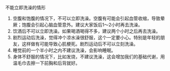 不能立即洗澡的情形

1. 空腹和饱腹的情况下，不可以立即洗澡。空腹有可能会引起血管收缩，导致晕厥；饱腹会引起心脑血管意外。建议大家饭后1～2小时再去洗澡。
2. 饮酒后不可以立即洗澡。如果喝酒喝得不多，建议两个小时之后再去洗澡。
3. 剧烈运动后洗澡，觉得冲个凉水澡很舒服，这个一定要小心。特别是年轻的朋友，这样做有可能导致心肌梗死。剧烈运动后不可以立刻洗澡。
4. 睡觉前的一个半小时之内不建议洗澡，会影响睡眠。
5. 身体不舒服的情况下，比如发烧，不建议洗澡，这会增加我们的基础代谢，用温毛巾去擦一下前胸和后背就好。 